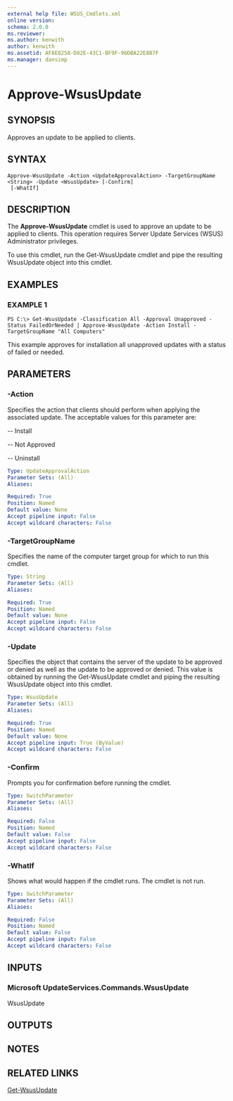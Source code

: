 ```yaml
---
external help file: WSUS_Cmdlets.xml
online version: 
schema: 2.0.0
ms.reviewer:
ms.author: kenwith
author: kenwith
ms.assetid: AF8E8258-D82E-43C1-BF9F-96DBA22E8B7F
ms.manager: dansimp
---
```


# Approve-WsusUpdate

## SYNOPSIS
Approves an update to be applied to clients.

## SYNTAX

```
Approve-WsusUpdate -Action <UpdateApprovalAction> -TargetGroupName <String> -Update <WsusUpdate> [-Confirm]
 [-WhatIf]
```

## DESCRIPTION
The **Approve-WsusUpdate** cmdlet is used to approve an update to be applied to clients.
This operation requires Server Update Services (WSUS) Administrator privileges.

To use this cmdlet, run the Get-WsusUpdate cmdlet and pipe the resulting WsusUpdate object into this cmdlet.

## EXAMPLES

### EXAMPLE 1
```
PS C:\> Get-WsusUpdate -Classification All -Approval Unapproved -Status FailedOrNeeded | Approve-WsusUpdate -Action Install -TargetGroupName "All Computers"
```

This example approves for installation all unapproved updates with a status of failed or needed.

## PARAMETERS

### -Action
Specifies the action that clients should perform when applying the associated update.
The acceptable values for this parameter are:

 -- Install 

 -- Not Approved 

 -- Uninstall

```yaml
Type: UpdateApprovalAction
Parameter Sets: (All)
Aliases: 

Required: True
Position: Named
Default value: None
Accept pipeline input: False
Accept wildcard characters: False
```

### -TargetGroupName
Specifies the name of the computer target group for which to run this cmdlet.

```yaml
Type: String
Parameter Sets: (All)
Aliases: 

Required: True
Position: Named
Default value: None
Accept pipeline input: False
Accept wildcard characters: False
```

### -Update
Specifies the object that contains the server of the update to be approved or denied as well as the update to be approved or denied.
This value is obtained by running the Get-WsusUpdate cmdlet and piping the resulting WsusUpdate object into this cmdlet.

```yaml
Type: WsusUpdate
Parameter Sets: (All)
Aliases: 

Required: True
Position: Named
Default value: None
Accept pipeline input: True (ByValue)
Accept wildcard characters: False
```

### -Confirm
Prompts you for confirmation before running the cmdlet.

```yaml
Type: SwitchParameter
Parameter Sets: (All)
Aliases: 

Required: False
Position: Named
Default value: False
Accept pipeline input: False
Accept wildcard characters: False
```

### -WhatIf
Shows what would happen if the cmdlet runs.
The cmdlet is not run.

```yaml
Type: SwitchParameter
Parameter Sets: (All)
Aliases: 

Required: False
Position: Named
Default value: False
Accept pipeline input: False
Accept wildcard characters: False
```

## INPUTS

### Microsoft UpdateServices.Commands.WsusUpdate
WsusUpdate

## OUTPUTS

## NOTES

## RELATED LINKS

[Get-WsusUpdate](./Get-WsusUpdate.md)

